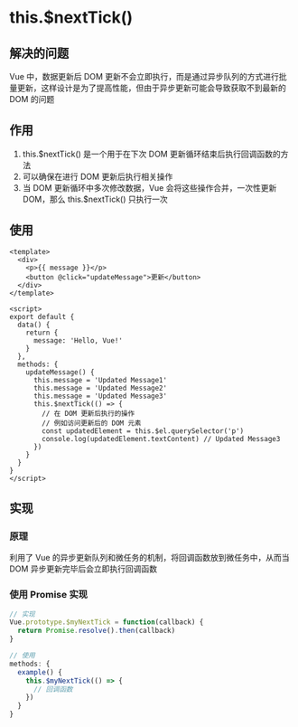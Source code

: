 # this.$nextTick()

## 解决的问题

Vue 中，数据更新后 DOM 更新不会立即执行，而是通过异步队列的方式进行批量更新，这样设计是为了提高性能，但由于异步更新可能会导致获取不到最新的 DOM 的问题

## 作用

1. this.$nextTick() 是一个用于在下次 DOM 更新循环结束后执行回调函数的方法
2. 可以确保在进行 DOM 更新后执行相关操作
3. 当 DOM 更新循环中多次修改数据，Vue 会将这些操作合并，一次性更新 DOM，那么 this.$nextTick() 只执行一次

## 使用

```vue
<template>
  <div>
    <p>{{ message }}</p>
    <button @click="updateMessage">更新</button>
  </div>
</template>

<script>
export default {
  data() {
    return {
      message: 'Hello, Vue!'
    }
  },
  methods: {
    updateMessage() {
      this.message = 'Updated Message1'
      this.message = 'Updated Message2'
      this.message = 'Updated Message3'
      this.$nextTick(() => {
        // 在 DOM 更新后执行的操作
        // 例如访问更新后的 DOM 元素
        const updatedElement = this.$el.querySelector('p')
        console.log(updatedElement.textContent) // Updated Message3
      })
    }
  }
}
</script>
```

## 实现

### 原理

利用了 Vue 的异步更新队列和微任务的机制，将回调函数放到微任务中，从而当 DOM 异步更新完毕后会立即执行回调函数

### 使用 Promise 实现

```js
// 实现
Vue.prototype.$myNextTick = function(callback) {
  return Promise.resolve().then(callback)
}

// 使用
methods: {
  example() {
    this.$myNextTick(() => {
      // 回调函数
    })
  }
}
```





